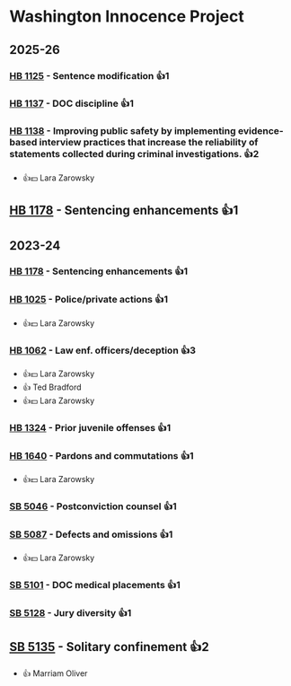 # Washington Innocence Project
## 2025-26

### [HB 1125](/bill/2025-26/hb/1125/) - Sentence modification 👍1  

### [HB 1137](/bill/2025-26/hb/1137/) - DOC discipline 👍1  

### [HB 1138](/bill/2025-26/hb/1138/) - Improving public safety by implementing evidence-based interview practices that increase the reliability of statements collected during criminal investigations. 👍2  
* 👍💵 Lara Zarowsky

## [HB 1178](/bill/2025-26/hb/1178/) - Sentencing enhancements 👍1  

## 2023-24

### [HB 1178](/bill/2023-24/hb/1178/) - Sentencing enhancements 👍1  

### [HB 1025](/bill/2023-24/hb/1025/) - Police/private actions 👍1  
* 👍💵 Lara Zarowsky

### [HB 1062](/bill/2023-24/hb/1062/) - Law enf. officers/deception 👍3  
* 👍💵 Lara Zarowsky
* 👍 Ted Bradford
* 👍💵 Lara Zarowsky

### [HB 1324](/bill/2023-24/hb/1324/) - Prior juvenile offenses 👍1  

### [HB 1640](/bill/2023-24/hb/1640/) - Pardons and commutations 👍1  
* 👍💵 Lara Zarowsky

### [SB 5046](/bill/2023-24/sb/5046/) - Postconviction counsel 👍1  

### [SB 5087](/bill/2023-24/sb/5087/) - Defects and omissions 👍1  
* 👍💵 Lara Zarowsky

### [SB 5101](/bill/2023-24/sb/5101/) - DOC medical placements 👍1  

### [SB 5128](/bill/2023-24/sb/5128/) - Jury diversity 👍1  

## [SB 5135](/bill/2023-24/sb/5135/) - Solitary confinement 👍2  
* 👍 Marriam Oliver
